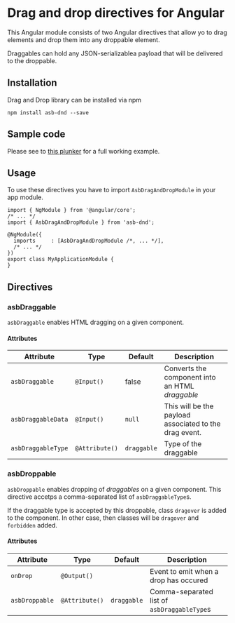 # Drag and drop directives for Angular

This Angular module consists of two Angular directives that allow yo to drag elements and drop them into any droppable element.

Draggables can hold any JSON-serializablea payload that will be delivered to the droppable.

## Installation

Drag and Drop library can be installed via npm

```
npm install asb-dnd --save
```

## Sample code

Please see to [this plunker](https://embed.plnkr.co/jQaSqD0MGfguvVYNMkaz/) for a full working example.

## Usage

To use these directives you have to import `AsbDragAndDropModule` in your app module.

```
import { NgModule } from '@angular/core';
/* ... */
import { AsbDragAndDropModule } from 'asb-dnd';

@NgModule({
  imports     : [AsbDragAndDropModule /*, ... */],
  /* ... */
})
export class MyApplicationModule {
}

```

## Directives

### asbDraggable
`asbDraggable` enables HTML dragging on a given component.

#### Attributes

|Attribute   	                  | Type   	          | Default  	    | Description
|---	                          |---	              |---	          |---	        
| `asbDraggable`  	            | `@Input()`   	    | false  	      |  Converts the component into an HTML _draggable_  	        
| `asbDraggableData`  	        | `@Input()`  	    | `null`        |  This will be the payload associated to the drag event.   
| `asbDraggableType`  	        | `@Attribute()`    | `draggable`   |  Type of the draggable



### asbDroppable
`asbDroppable` enables dropping of _draggables_ on a given component. This directive accetps a comma-separated list of `asbDraggableType`s.

If the draggable type is accepted by this droppable, class `dragover` is added to the component. In other case, then classes will be `dragover` and `forbidden` added.

#### Attributes

|Attribute   	                  | Type   	          | Default  	    | Description
|---	                          |---	              |---	          |---	        
| `onDrop`  	                  | `@Output()`  	    |       	      |  Event to emit when a drop has occured
| `asbDroppable`      	        | `@Attribute()`    | `draggable`   |  Comma-separated list of `asbDraggableType`s